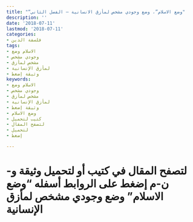 ```yaml
---
title: "“وضع الاسلام”، وضع وجودي مشخص لمأزق الانسانية – الفصل الثاني"
description: ''
date: '2018-07-11'
lastmod: '2018-07-11'
categories:
- فلسفة الدين
tags:
- الاسلام وضع
- وجودي مشخص
- مشخص لمأزق
- لمأزق الإنسانية
- وثيقة إضغط
keywords:
- الاسلام وضع
- وجودي مشخص
- مشخص لمأزق
- لمأزق الإنسانية
- وثيقة إضغط
- وضع الاسلام
- كتيب لتحميل
- لتصفح المقال
- لتحميل
- إضغط

---
```

# **لتصفح المقال في كتيب أو لتحميل وثيقة و-ن-م إضغط على الروابط أسفله** **“وضع الاسلام” وضع وجودي مشخص لمأزق الإنسانية**

###